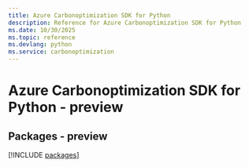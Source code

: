 ```yaml
---
title: Azure Carbonoptimization SDK for Python
description: Reference for Azure Carbonoptimization SDK for Python
ms.date: 10/30/2025
ms.topic: reference
ms.devlang: python
ms.service: carbonoptimization
---
```

# Azure Carbonoptimization SDK for Python - preview
## Packages - preview
[!INCLUDE [packages](carbonoptimization-index.md)]
